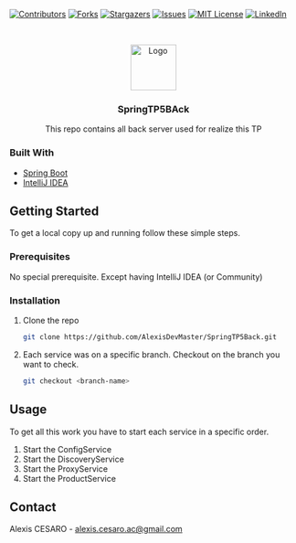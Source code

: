 [![Contributors][contributors-shield]][contributors-url]
[![Forks][forks-shield]][forks-url]
[![Stargazers][stars-shield]][stars-url]
[![Issues][issues-shield]][issues-url]
[![MIT License][license-shield]][license-url]
[![LinkedIn][linkedin-shield]][linkedin-url]



<!-- PROJECT LOGO -->
<br />
<p align="center">
  <a href="https://github.com/github_username/repo_name">
    <img src="images/logo.png" alt="Logo" width="80" height="80">
  </a>

  <h3 align="center">SpringTP5BAck</h3>

  <p align="center">
    This repo contains all back server used for realize this TP
    <br />
  </p>
</p>

### Built With

* [Spring Boot](https://spring.io/projects/spring-boot)
* [IntelliJ IDEA](https://www.jetbrains.com/fr-fr/idea/)

<!-- GETTING STARTED -->
## Getting Started

To get a local copy up and running follow these simple steps.

### Prerequisites

No special prerequisite. Except having IntelliJ IDEA (or Community)

### Installation

1. Clone the repo
   ```sh
   git clone https://github.com/AlexisDevMaster/SpringTP5Back.git
   ```
2. Each service was on a specific branch. Checkout on the branch you want to check.
   ```sh
   git checkout <branch-name>
   ```

<!-- USAGE EXAMPLES -->
## Usage

To get all this work you have to start each service in a specific order.
1. Start the ConfigService
2. Start the DiscoveryService
3. Start the ProxyService
4. Start the ProductService

<!-- CONTACT -->
## Contact

Alexis CESARO - alexis.cesaro.ac@gmail.com


<!-- MARKDOWN LINKS & IMAGES -->
<!-- https://www.markdownguide.org/basic-syntax/#reference-style-links -->
[contributors-shield]: https://img.shields.io/github/contributors/othneildrew/Best-README-Template.svg?style=for-the-badge
[contributors-url]: https://github.com/AlexisDevMaster/SpringTP5Back/graphs/contributors

[forks-shield]: https://img.shields.io/github/forks/othneildrew/Best-README-Template.svg?style=for-the-badge
[forks-url]: https://github.com/AlexisDevMaster/SpringTP5Back/network/members

[stars-shield]: https://img.shields.io/github/stars/othneildrew/Best-README-Template.svg?style=for-the-badge
[stars-url]: https://github.com/AlexisDevMaster/SpringTP5Back/stargazers

[issues-shield]: https://img.shields.io/github/issues/othneildrew/Best-README-Template.svg?style=for-the-badge
[issues-url]: https://github.com/AlexisDevMaster/SpringTP5Back/issues

[license-shield]: https://img.shields.io/github/license/othneildrew/Best-README-Template.svg?style=for-the-badge
[license-url]: https://github.com/AlexisDevMaster/SpringTP5Back/blob/master/LICENSE.txt

[linkedin-shield]: https://img.shields.io/badge/-LinkedIn-black.svg?style=for-the-badge&logo=linkedin&colorB=555
[linkedin-url]: https://linkedin.com/in/

[product-screenshot]: images/screenshot.png